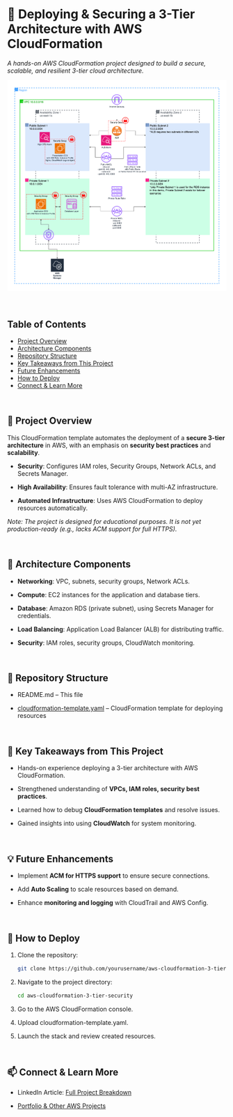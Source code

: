 # **🚀 Deploying & Securing a 3-Tier Architecture with AWS CloudFormation**

_A hands-on AWS CloudFormation project designed to build a secure, scalable, and resilient 3-tier cloud architecture._

![AWS 3-Tier Architecture](AWS_3-Tier_Architecture_1.png)


<br>

## Table of Contents
- [Project Overview](#project-overview)
- [Architecture Components](#architecture-components)
- [Repository Structure](#repository-structure)
- [Key Takeaways from This Project](#key-takeaways-from-this-project)
- [Future Enhancements](#future-enhancements)
- [How to Deploy](#how-to-deploy)
- [Connect & Learn More](#connect-learn-more)

<br>

## 📌   Project Overview

This CloudFormation template automates the deployment of a **secure 3-tier architecture** in AWS, with an emphasis on **security best practices** and **scalability**.

*   **Security**: Configures IAM roles, Security Groups, Network ACLs, and Secrets Manager.
    
*   **High Availability**: Ensures fault tolerance with multi-AZ infrastructure.
    
*   **Automated Infrastructure**: Uses AWS CloudFormation to deploy resources automatically.
    

_Note: The project is designed for educational purposes. It is not yet production-ready (e.g., lacks ACM support for full HTTPS)._

<br>

## 🔧 Architecture Components

*   **Networking**: VPC, subnets, security groups, Network ACLs.
    
*   **Compute**: EC2 instances for the application and database tiers.
    
*   **Database**: Amazon RDS (private subnet), using Secrets Manager for credentials.
    
*   **Load Balancing**: Application Load Balancer (ALB) for distributing traffic.
    
*   **Security**: IAM roles, security groups, CloudWatch monitoring.

<br>

## **📂 Repository Structure**

*   README.md – This file
    
*   [cloudformation-template.yaml](https://github.com/joeycloudio/aws-cloudformation-3-tier-security/blob/main/3-tier-security-demo.yml) – CloudFormation template for deploying resources

<br>    

## **🚀 Key Takeaways from This Project**

*   Hands-on experience deploying a 3-tier architecture with AWS CloudFormation.
    
*   Strengthened understanding of **VPCs, IAM roles, security best practices**.
    
*   Learned how to debug **CloudFormation templates** and resolve issues.
    
*   Gained insights into using **CloudWatch** for system monitoring.

<br> 

## **💡 Future Enhancements**

*   Implement **ACM for HTTPS support** to ensure secure connections.
    
*   Add **Auto Scaling** to scale resources based on demand.
    
*   Enhance **monitoring and logging** with CloudTrail and AWS Config.

<br>

## **📜 How to Deploy**

1.  Clone the repository:
    ```bash
    git clone https://github.com/yourusername/aws-cloudformation-3-tier-security.git
    ```
2. Navigate to the project directory:
    ```bash
    cd aws-cloudformation-3-tier-security
    ```
3.  Go to the AWS CloudFormation console.
    
4.  Upload cloudformation-template.yaml.
    
5.  Launch the stack and review created resources.

<br>    

## **📫 Connect & Learn More**

*   LinkedIn Article: [Full Project Breakdown](https://www.linkedin.com/pulse/deploying-securing-3-tier-architectures-aws-joey-acosta-aom3c/?trackingId=yon6XSOLRPWgLY%2FvZ3ChgQ%3D%3D)
    
*   [Portfolio & Other AWS Projects](https://learn.nextwork.org/portfolio)
